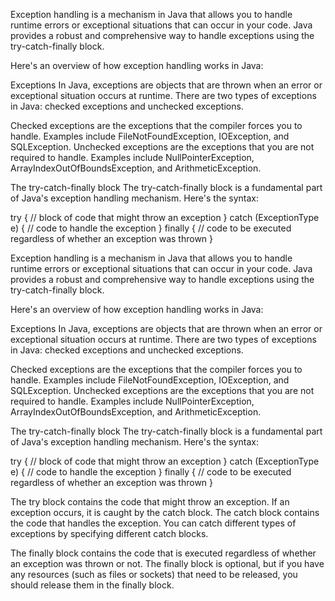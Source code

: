 Exception handling is a mechanism in Java that allows you to handle runtime errors or exceptional situations that can occur in your code. Java provides a robust and comprehensive way to handle exceptions using the try-catch-finally block.

Here's an overview of how exception handling works in Java:

Exceptions
In Java, exceptions are objects that are thrown when an error or exceptional situation occurs at runtime. There are two types of exceptions in Java: checked exceptions and unchecked exceptions.

Checked exceptions are the exceptions that the compiler forces you to handle. Examples include FileNotFoundException, IOException, and SQLException. Unchecked exceptions are the exceptions that you are not required to handle. Examples include NullPointerException, ArrayIndexOutOfBoundsException, and ArithmeticException.

The try-catch-finally block
The try-catch-finally block is a fundamental part of Java's exception handling mechanism. Here's the syntax:

try {
// block of code that might throw an exception
} catch (ExceptionType e) {
// code to handle the exception
} finally {
// code to be executed regardless of whether an exception was thrown
}

Exception handling is a mechanism in Java that allows you to handle runtime errors or exceptional situations that can occur in your code. Java provides a robust and comprehensive way to handle exceptions using the try-catch-finally block.

Here's an overview of how exception handling works in Java:

Exceptions
In Java, exceptions are objects that are thrown when an error or exceptional situation occurs at runtime. There are two types of exceptions in Java: checked exceptions and unchecked exceptions.

Checked exceptions are the exceptions that the compiler forces you to handle. Examples include FileNotFoundException, IOException, and SQLException. Unchecked exceptions are the exceptions that you are not required to handle. Examples include NullPointerException, ArrayIndexOutOfBoundsException, and ArithmeticException.

The try-catch-finally block
The try-catch-finally block is a fundamental part of Java's exception handling mechanism. Here's the syntax:

try {
// block of code that might throw an exception
} catch (ExceptionType e) {
// code to handle the exception
} finally {
// code to be executed regardless of whether an exception was thrown
}

The try block contains the code that might throw an exception. If an exception occurs, it is caught by the catch block. The catch block contains the code that handles the exception. You can catch different types of exceptions by specifying different catch blocks.

The finally block contains the code that is executed regardless of whether an exception was thrown or not. The finally block is optional, but if you have any resources (such as files or sockets) that need to be released, you should release them in the finally block.
